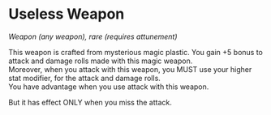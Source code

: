 # Useless Weapon

_Weapon (any weapon), rare (requires attunement)_

This weapon is crafted from mysterious magic plastic. You gain +5 bonus to attack and damage rolls made with this magic weapon.\
Moreover, when you attack with this weapon, you MUST use your higher stat modifier, for the attack and damage rolls.\
You have advantage when you use attack with this weapon.

But it has effect ONLY when you miss the attack.